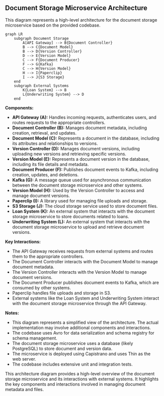 ## Document Storage Microservice Architecture

This diagram represents a high-level architecture for the document storage microservice based on the provided codebase.

```kroki-mermaid
graph LR
    subgraph Document Storage
        A[API Gateway] --> B{Document Controller}
        B --> C{Document Model}
        B --> D{Version Controller}
        D --> E{Version Model}
        C --> F{Document Producer}
        F --> G{Kafka}
        C --> H{Version Model}
        H --> I{Paperclip}
        I --> J{S3 Storage}
    end
    subgraph External Systems
        K{Loan System} --> B
        L{Underwriting System} --> D
    end
```

**Components:**

* **API Gateway (A):**  Handles incoming requests, authenticates users, and routes requests to the appropriate controllers.
* **Document Controller (B):**  Manages document metadata, including creation, retrieval, and updates.
* **Document Model (C):**  Represents a document in the database, including its attributes and relationships to versions.
* **Version Controller (D):**  Manages document versions, including uploading new versions and retrieving specific versions.
* **Version Model (E):**  Represents a document version in the database, including its file details and metadata.
* **Document Producer (F):**  Publishes document events to Kafka, including creation, updates, and deletions.
* **Kafka (G):**  A message queue used for asynchronous communication between the document storage microservice and other systems.
* **Version Model (H):**  Used by the Version Controller to access and manage document versions.
* **Paperclip (I):**  A library used for managing file uploads and storage.
* **S3 Storage (J):**  The cloud storage service used to store document files.
* **Loan System (K):**  An external system that interacts with the document storage microservice to store documents related to loans.
* **Underwriting System (L):**  An external system that interacts with the document storage microservice to upload and retrieve document versions.

**Key Interactions:**

* The API Gateway receives requests from external systems and routes them to the appropriate controllers.
* The Document Controller interacts with the Document Model to manage document metadata.
* The Version Controller interacts with the Version Model to manage document versions.
* The Document Producer publishes document events to Kafka, which are consumed by other systems.
* Paperclip handles file uploads and storage in S3.
* External systems like the Loan System and Underwriting System interact with the document storage microservice through the API Gateway.

**Notes:**

* This diagram represents a simplified view of the architecture. The actual implementation may involve additional components and interactions.
* The codebase uses Avro for data serialization and schema registry for schema management.
* The document storage microservice uses a database (likely PostgreSQL) to store document and version data.
* The microservice is deployed using Capistrano and uses Thin as the web server.
* The codebase includes extensive unit and integration tests.

This architecture diagram provides a high-level overview of the document storage microservice and its interactions with external systems. It highlights the key components and interactions involved in managing document metadata and files. 
